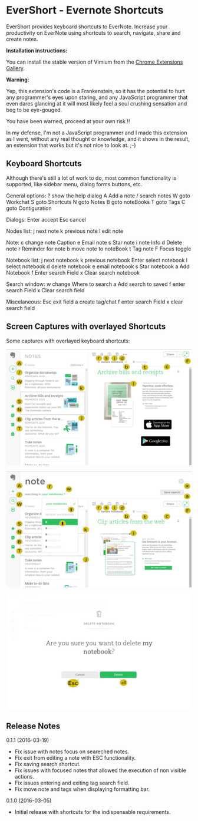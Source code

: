 EverShort - Evernote Shortcuts
==============================

EverShort provides keyboard shortcuts to EverNote.
Increase your productivity on EverNote using shortcuts to search, navigate, share and create notes.

__Installation instructions:__

You can install the stable version of Vimium from the
[Chrome Extensions Gallery](https://chrome.google.com/extensions/detail/clhjalfedcigiomjfmmjhgadnlmegobb).

__Warning:__

Yep, this extension's code is a Frankenstein, so it has the potential to hurt any programmer's eyes upon staring, and any JavaScript programmer that even dares glancing at it will most likely feel a soul crushing sensation and beg to be eye-gouged.

You have been warned, proceed at your own risk !!

In my defense, I'm not a JavaScript programmer and I made this extension as I went, without any real thought or knowledge, and it shows in the result, an extension that works but it's not nice to look at.  ;-)

Keyboard Shortcuts
------------------

Although there's still a lot of work to do, most common functionality is supported, like sidebar menu, dialog forms buttons, etc.

General options:
    ?      show the help dialog
    A      Add a note
    /      search notes
    W      goto Workchat
    S      goto Shortcuts
    N      goto Notes
    B      goto noteBooks
    T      goto Tags
    C      goto Contiguration

Dialogs:
    Enter  accept
    Esc    cancel

Nodes list:
    j      next note
    k      previous note
    l      edit note

Note:
    c      change note Caption
    e      Email note
    s      Star note
    i      note Info
    d      Delete note
    r      Reminder for note
    b      move note to noteBook
    t      Tag note
    F      Focus toggle

Notebook list:
    j      next notebook
    k      previous notebook
    Enter  select notebook
    l      select notebook
    d      delete notebook
    e      email notebook
    s      Star notebook
    a      Add Notebook
    f      Enter search Field
    x      Clear search notebook

Search window:
    w      change Where to search
    a      Add search to saved
    f      enter search Field
    x      Clear search field

Miscelaneous:
    Esc    exit field
    a      create tag/chat
    f      enter search Field
    x      clear search field

Screen Captures with overlayed Shortcuts
----------------------------------------

Some captures with overlayed keyboard shortcuts:

![Notes overlay](https://github.com/Akrog/evershort/blob/master/screens/capture_1.jpg)

![Search overlay](https://github.com/Akrog/evershort/blob/master/screens/capture_2.jpg)

![Dialog overlay](https://github.com/Akrog/evershort/blob/master/screens/capture_3.jpg)

Release Notes
-------------

0.1.1 (2016-03-19)

- Fix issue with notes focus on seareched notes.
- Fix exit from editing a note with ESC functionality.
- Fix saving search shortcut.
- Fix issues with focused notes that allowed the execution of non visible actions.
- Fix issues entering and exiting tag search field.
- Fix move note and tags when displaying formatting bar.

0.1.0 (2016-03-05)

- Initial release with shortcuts for the indispensable requirements.
